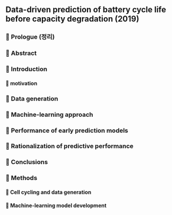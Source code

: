 ## Data-driven prediction of battery cycle life before capacity degradation (2019)

### :seedling: Prologue (정리)

### :seedling: Abstract

### :seedling: Introduction 
#### :leaves: motivation 


### :seedling: Data generation


### :seedling: Machine-learning approach


### :seedling: Performance of early prediction models


### :seedling: Rationalization of predictive performance 

### :seedling: Conclusions 

### :seedling: Methods
#### :leaves: Cell cycling and data generation 


#### :leaves: Machine-learning model development
